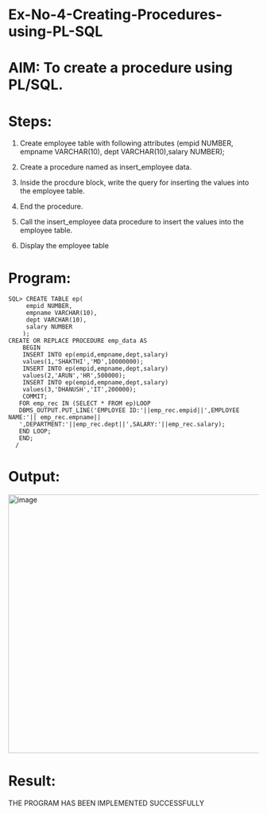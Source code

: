 # Ex-No-4-Creating-Procedures-using-PL-SQL


# AIM: To create a procedure using PL/SQL.


# Steps:


1. Create employee table with following attributes (empid NUMBER, empname VARCHAR(10), dept VARCHAR(10),salary NUMBER);

2. Create a procedure named as insert_employee data.

3. Inside the procdure block, write the query for inserting the values into the employee table.

4. End the procedure.


5. Call the insert_employee data procedure to insert the values into the employee table.


6. Display the employee table



# Program:

```
SQL> CREATE TABLE ep(
     empid NUMBER,
     empname VARCHAR(10),
     dept VARCHAR(10),
     salary NUMBER
    );
CREATE OR REPLACE PROCEDURE emp_data AS
    BEGIN
    INSERT INTO ep(empid,empname,dept,salary)
    values(1,'SHAKTHI','MD',10000000);
    INSERT INTO ep(empid,empname,dept,salary)
    values(2,'ARUN','HR',500000);
    INSERT INTO ep(empid,empname,dept,salary)
    values(3,'DHANUSH','IT',200000);
    COMMIT;
   FOR emp_rec IN (SELECT * FROM ep)LOOP
   DBMS_OUTPUT.PUT_LINE('EMPLOYEE ID:'||emp_rec.empid||',EMPLOYEE NAME:'|| emp_rec.empname||
   ',DEPARTMENT:'||emp_rec.dept||',SALARY:'||emp_rec.salary);
   END LOOP;
   END;
  /

```
# Output:

<img width="520" alt="image" src="https://github.com/AlluguriSrikrishnateja/Ex-No-4-Creating-Procedures-using-PL-SQL/assets/118343892/dddf84a0-0855-4bad-9ee8-a72b0b916b59">






# Result:


THE PROGRAM HAS BEEN IMPLEMENTED SUCCESSFULLY



